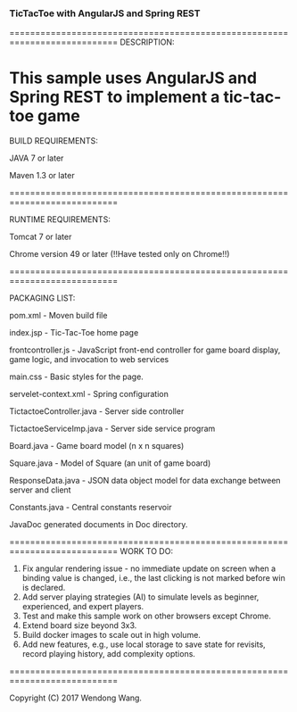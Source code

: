 ### TicTacToe with AngularJS and Spring REST ###
 
===========================================================================
DESCRIPTION:
 
This sample uses AngularJS and Spring REST to implement a tic-tac-toe game
===========================================================================

BUILD REQUIREMENTS:

JAVA 7 or later 

Maven 1.3 or later
 
===========================================================================

RUNTIME REQUIREMENTS:
 
Tomcat 7 or later

Chrome version 49 or later (!!Have tested only on Chrome!!)
 
===========================================================================

PACKAGING LIST:

pom.xml - Moven build file

index.jsp - Tic-Tac-Toe home page

frontcontroller.js - JavaScript front-end controller for game board display, game logic, and invocation to web services

main.css - Basic styles for the page.

servelet-context.xml - Spring configuration

TictactoeController.java - Server side controller

TictactoeServiceImp.java - Server side service program

Board.java - Game board model (n x n squares)

Square.java - Model of Square (an unit of game board)

ResponseData.java - JSON data object model for data exchange between server and client

Constants.java - Central constants reservoir

JavaDoc generated documents in Doc directory.

===========================================================================
WORK TO DO:
 
1. Fix angular rendering issue - no immediate update on screen when a binding value is changed, i.e., the last clicking is not marked before win is declared.
2. Add server playing strategies (AI) to simulate levels as beginner, experienced, and expert players.
3. Test and make this sample work on other browsers except Chrome.
4. Extend board size beyond 3x3.
5. Build docker images to scale out in high volume.
6. Add new features, e.g., use local storage to save state for revisits, record playing history, add complexity options. 
 
===========================================================================

Copyright (C) 2017 Wendong Wang.
